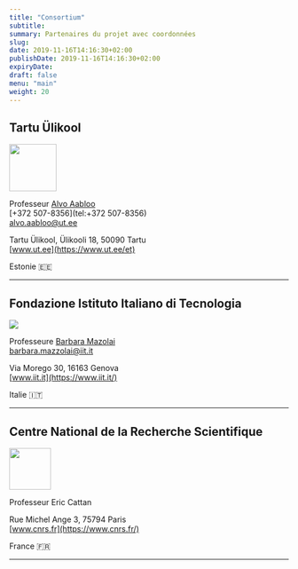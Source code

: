 ```yaml
---
title: "Consortium"
subtitle:
summary: Partenaires du projet avec coordonnées
slug:
date: 2019-11-16T14:16:30+02:00
publishDate: 2019-11-16T14:16:30+02:00
expiryDate: 
draft: false
menu: "main"
weight: 20
---
```


## Tartu Ülikool

<img srcset="/img/ut-logo.png, /img/ut-logo@2x.png 2x" src="/img/ut-logo.png" width="85px">

Professeur [Alvo Aabloo](https://ims.ut.ee/User:Alvo)<br/>
[+372 507-8356](tel:+372 507-8356)<br/>
[alvo.aabloo@ut.ee](mailto:alvo.aabloo@ut.ee)

Tartu Ülikool, Ülikooli 18, 50090 Tartu<br/>
[www.ut.ee](https://www.ut.ee/et)

Estonie 🇪🇪

---

## Fondazione Istituto Italiano di Tecnologia

<img srcset="/img/iit-logo.jpg, /img/iit-logo@2x.jpg 2x" src="/img/iit-logo.jpg" />

Professeure [Barbara Mazolai](https://mbr.iit.it/about/barbara-mazzolai.html)<br/>
[barbara.mazzolai@iit.it](mailto:barbara.mazzolai@iit.it)

Via Morego 30, 16163 Genova<br/>
[www.iit.it](https://www.iit.it/)

Italie 🇮🇹

---

## Centre National de la Recherche Scientifique

<img src="/img/cnrs-logo.svg" width="75px" />

Professeur Eric Cattan

Rue Michel Ange 3, 75794 Paris<br/>
[www.cnrs.fr](https://www.cnrs.fr/)<br/>

France 🇫🇷

---
